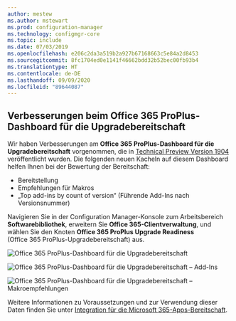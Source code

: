 ```yaml
---
author: mestew
ms.author: mstewart
ms.prod: configuration-manager
ms.technology: configmgr-core
ms.topic: include
ms.date: 07/03/2019
ms.openlocfilehash: e206c2da3a519b2a927b67168663c5e84a2d8453
ms.sourcegitcommit: 8fc1704ed0e1141f46662bdd32b52bec00fb93b4
ms.translationtype: HT
ms.contentlocale: de-DE
ms.lasthandoff: 09/09/2020
ms.locfileid: "89644087"
---
```

## <a name="improvements-to-office-365-proplus-upgrade-readiness-dashboard"></a>Verbesserungen beim Office 365 ProPlus-Dashboard für die Upgradebereitschaft
<!--4021125-->


Wir haben Verbesserungen am **Office 365 ProPlus-Dashboard für die Upgradebereitschaft** vorgenommen, die in [Technical Preview Version 1904](../../technical-preview-1904.md#bkmk_o365) veröffentlicht wurden. Die folgenden neuen Kacheln auf diesem Dashboard helfen Ihnen bei der Bewertung der Bereitschaft:

- Bereitstellung
- Empfehlungen für Makros
- „Top add-ins by count of version“ (Führende Add-Ins nach Versionsnummer)

Navigieren Sie in der Configuration Manager-Konsole zum Arbeitsbereich **Softwarebibliothek**, erweitern Sie **Office 365-Clientverwaltung**, und wählen Sie den Knoten **Office 365 ProPlus Upgrade Readiness** (Office 365 ProPlus-Upgradebereitschaft) aus.

![Office 365 ProPlus-Dashboard für die Upgradebereitschaft](../../media/4021125-office-365-upgrade-readiness-dashboard.png)

![Office 365 ProPlus-Dashboard für die Upgradebereitschaft – Add-Ins](../../media/4021125-office-365-to-add-ins.png)

![Office 365 ProPlus-Dashboard für die Upgradebereitschaft – Makroempfehlungen](../../media/4021125-office-365-macro-advisories.png)

Weitere Informationen zu Voraussetzungen und zur Verwendung dieser Daten finden Sie unter [Integration für die Microsoft 365-Apps-Bereitschaft](/sccm/sum/deploy-use/office-365-dashboard#bkmk_o365_readiness).